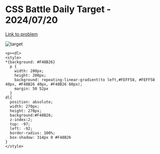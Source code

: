 # CSS Battle Daily Target - 2024/07/20

[Link to problem](https://cssbattle.dev/play/74fe9XcTz4tjx4iscBz9)

![target](https://firebasestorage.googleapis.com/v0/b/cssbattleapp.appspot.com/o/user%2Fummd3POvEDfFyeFvVdOMG3OOrwE2%2Ftargets%2Ftarget_pMOTIYD.png?alt=media)


```
<p><dl>
<style>
*{background: #F48B26}
  p {
    width: 280px;
    height: 200px;
    background: repeating-linear-gradient(to left,#FEFF58, #FEFF58 40px, #F48B26 40px, #F48B26 60px);
    margin: 50 52px
  }
dl{
  position: absolute;
  width: 270px;
  height: 270px;
  background:#F48B26;
  z-index:2;
  top: -97; 
  left: -92;
  border-radius: 100%;
  box-shadow: 314px 0 #F48B26
}
</style>
```
